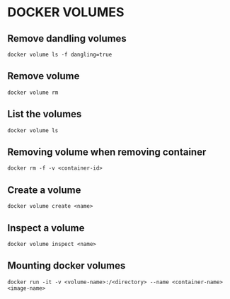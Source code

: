 # DOCKER VOLUMES

## Remove dandling volumes
```
docker volume ls -f dangling=true
```

## Remove volume
```
docker volume rm
```

## List the volumes
```
docker volume ls
```

## Removing volume when removing container
```
docker rm -f -v <container-id>
```

## Create a volume
```
docker volume create <name>
```

## Inspect a volume
```
docker volume inspect <name>
```

## Mounting docker volumes
```
docker run -it -v <volume-name>:/<directory> --name <container-name> <image-name>
```

